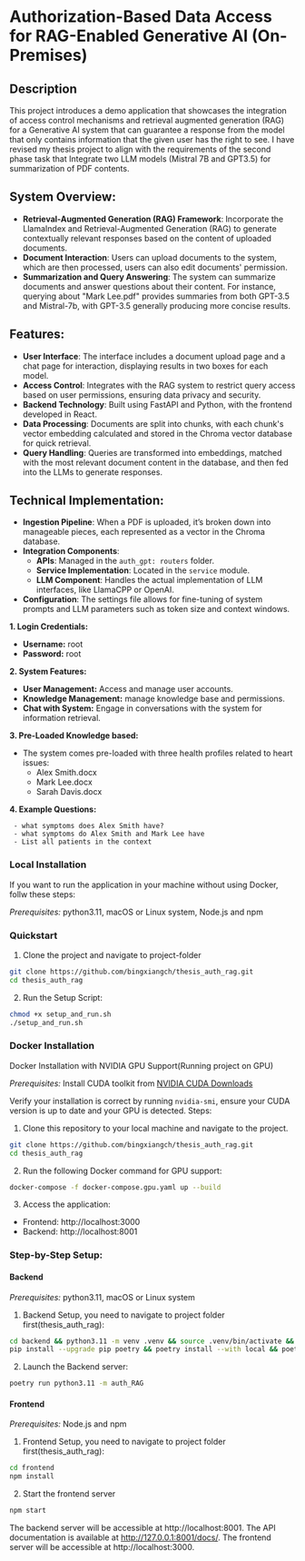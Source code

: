 # Authorization-Based Data Access for RAG-Enabled Generative AI (On-Premises)

## Description
This project introduces a demo application that showcases the integration of access control mechanisms and retrieval augmented generation (RAG) for a Generative AI system that can guarantee a response from the model that only contains information that the given user has the right to see. 
I have revised my thesis project to align with the requirements of the second phase task that Integrate two LLM models (Mistral 7B and GPT3.5) for summarization of PDF contents.

## System Overview:
- **Retrieval-Augmented Generation (RAG) Framework**: Incorporate the LlamaIndex and Retrieval-Augmented Generation (RAG) to generate contextually relevant responses based on the content of uploaded documents.
- **Document Interaction**: Users can upload documents to the system, which are then processed, users can also edit documents' permission.
- **Summarization and Query Answering**: The system can summarize documents and answer questions about their content. For instance, querying about "Mark Lee.pdf" provides summaries from both GPT-3.5 and Mistral-7b, with GPT-3.5 generally producing more concise results.

## Features:
- **User Interface**: The interface includes a document upload page and a chat page for interaction, displaying results in two boxes for each model.
- **Access Control**: Integrates with the RAG system to restrict query access based on user permissions, ensuring data privacy and security.
- **Backend Technology**: Built using FastAPI and Python, with the frontend developed in React.
- **Data Processing**: Documents are split into chunks, with each chunk's vector embedding calculated and stored in the Chroma vector database for quick retrieval.
- **Query Handling**: Queries are transformed into embeddings, matched with the most relevant document content in the database, and then fed into the LLMs to generate responses.

## Technical Implementation:
- **Ingestion Pipeline**: When a PDF is uploaded, it’s broken down into manageable pieces, each represented as a vector in the Chroma database.
- **Integration Components**:
  - **APIs**: Managed in the `auth_gpt: routers` folder.
  - **Service Implementation**: Located in the `service` module.
  - **LLM Component**: Handles the actual implementation of LLM interfaces, like LlamaCPP or OpenAI.
- **Configuration**: The settings file allows for fine-tuning of system prompts and LLM parameters such as token size and context windows.

**1. Login Credentials:**
   - **Username:** root
   - **Password:** root

**2. System Features:**
   - **User Management:** Access and manage user accounts.
   - **Knowledge Management:** manage knowledge base and permissions.
   - **Chat with System:** Engage in conversations with the system for information retrieval.

**3. Pre-Loaded Knowledge based:**
   - The system comes pre-loaded with three health profiles related to heart issues:
     - Alex Smith.docx
     - Mark Lee.docx
     - Sarah Davis.docx

**4. Example Questions:**

     - what symptoms does Alex Smith have?
     - what symptoms do Alex Smith and Mark Lee have
     - List all patients in the context

### Local Installation
If you want to run the application in your machine without using Docker, follw these steps:

*Prerequisites:* python3.11, macOS or Linux system, Node.js and npm
### Quickstart
1. Clone the project and navigate to project-folder
```bash
git clone https://github.com/bingxiangch/thesis_auth_rag.git
cd thesis_auth_rag
```
2. Run the Setup Script:
```bash
chmod +x setup_and_run.sh
./setup_and_run.sh
```
### Docker Installation 
Docker Installation with NVIDIA GPU Support(Running project on GPU)

*Prerequisites:* 
Install CUDA toolkit from [NVIDIA CUDA Downloads](https://developer.nvidia.com/cuda-downloads)

Verify your installation is correct by running `nvidia-smi`, ensure your CUDA version is up to date and your GPU is detected.
Steps:
1. Clone this repository to your local machine and navigate to the project.
```bash
git clone https://github.com/bingxiangch/thesis_auth_rag.git
cd thesis_auth_rag
```
2. Run the following Docker command for GPU support:
```bash
docker-compose -f docker-compose.gpu.yaml up --build
```
3. Access the application:
- Frontend: http://localhost:3000
- Backend: http://localhost:8001

### Step-by-Step Setup:
#### Backend
*Prerequisites:* python3.11, macOS or Linux system
1. Backend Setup, you need to navigate to project folder first(thesis_auth_rag):
```bash
cd backend && python3.11 -m venv .venv && source .venv/bin/activate && \
pip install --upgrade pip poetry && poetry install --with local && poetry install --extras chroma && ./scripts/setup
```
2. Launch the Backend server:
```bash
poetry run python3.11 -m auth_RAG
```

#### Frontend
*Prerequisites:* Node.js and npm
1. Frontend Setup, you need to navigate to project folder first(thesis_auth_rag):
```bash
cd frontend
npm install
```
2. Start the frontend server
```bash
npm start
```
The backend server will be accessible at http://localhost:8001.
The API documentation is available at http://127.0.0.1:8001/docs/.
The frontend server will be accessible at http://localhost:3000.

